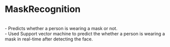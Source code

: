 # MaskRecognition

</br>
-	Predicts whether a person is wearing a mask or not.
</br>
-	Used Support vector machine to predict the whether a person is wearing a mask in real-time after detecting the face.
